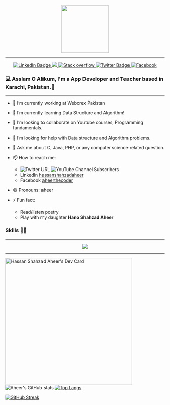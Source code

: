<div id="header" align="center">
  <img src="https://i.giphy.com/media/juua9i2c2fA0AIp2iq/giphy.webp" width="150" height="150"/>
</div>

---
<div id="badges" align="center">
  <a href="https://www.linkedin.com/in/hassanshahzadaheer/">
    <img src="https://img.shields.io/badge/LinkedIn-0077B5?style=for-the-badge&logo=linkedin&logoColor=white" alt="LinkedIn Badge"/>
  </a>
  <a href="https://img.shields.io/youtube/channel/subscribers/UC0tuJu6F3wB9vy4z7t2vqQA?logo=YouTube&style=for-the-badge">
    <img src="https://img.shields.io/youtube/channel/subscribers/UC0tuJu6F3wB9vy4z7t2vqQA?logo=YouTube&style=for-the-badge"/>
  </a>
  <a href="https://stackoverflow.com/users/2770543/hassan-shahzad-aaheer">
    <img src="https://img.shields.io/badge/Stack_Overflow-FE7A16?style=for-the-badge&logo=stack-overflow&logoColor=white" alt="Stack overflow"/>
  </a>
  
  <a href="https://img.shields.io/twitter/url?logo=twitter&style=for-the-badge&url=https%3A%2F%2Ftwitter.com%2Fhshahzadaheer">
    <img src="https://img.shields.io/twitter/url?logo=twitter&style=for-the-badge&url=https%3A%2F%2Ftwitter.com%2Fhshahzadaheer" alt="Twitter Badge"/>
  </a>
  
   <a href="https://www.facebook.com/aheerthecoder">
    <img src="https://img.shields.io/badge/Facebook-1877F2?style=for-the-badge&logo=facebook&logoColor=white" alt="Facebook"/>
  </a>
  
</div>
  

### :computer: Asslam O Alikum, I'm a App Developer and Teacher based in Karachi, Pakistan.👋
---
 

- 🔭 I’m currently working at Webcrex Pakistan
- 🌱 I’m currently learning Data Structure and Algorithm!
- 👯 I’m looking to collaborate on Youtube courses, Programming fundamentals.
- 🤔 I’m looking for help with Data structure and Algorithm problems.
- 💬 Ask me about C, Java, PHP, or any computer science related question.
- 📫 How to reach me: <br>
   * ![Twitter URL](https://img.shields.io/twitter/url?logo=twitter&style=for-the-badge&url=https%3A%2F%2Ftwitter.com%2Fhshahzadaheer) ![YouTube Channel Subscribers](https://img.shields.io/youtube/channel/subscribers/UC0tuJu6F3wB9vy4z7t2vqQA?logo=YouTube&style=for-the-badge)
   * LinkedIn [hassanshahzadaheer](https://www.linkedin.com/in/hassanshahzadaheer/)
   * Facebook [aheerthecoder](https://www.facebook.com/aheerthecoder)

- 😄 Pronouns: aheer
- ⚡ Fun fact: 
   * Read/listen poetry
   * Play with my daughter **Hano Shahzad Aheer**

### Skills 👨‍💻
---
<p align="center">
  <a href="https://skillicons.dev">
    <img src="https://skillicons.dev/icons?i=java,git,dart,php,c,vim,html,css,bash,linux,mysql,wordpress,vscode," />
  </a>
</p>

---
<a href="https://app.daily.dev/aheer"><img src="https://api.daily.dev/devcards/05d9390a067742d884c61c17ddc27b2a.png?r=kao" width="400" alt="Hassan Shahzad Aheer's Dev Card"/></a>
![Aheer's GitHub stats](https://github-readme-stats.vercel.app/api?username=hassanshahzadaheer&show_icons=true)
[![Top Langs](https://github-readme-stats.vercel.app/api/top-langs/?username=hassanshahzadaheer&layout=compact)](https://github.com/hassanshahzadaheer/github-readme-stats)

[![GitHub Streak](http://github-readme-streak-stats.herokuapp.com?user=hassanshahzadaheer&theme=flag-india)](https://git.io/streak-stats)
